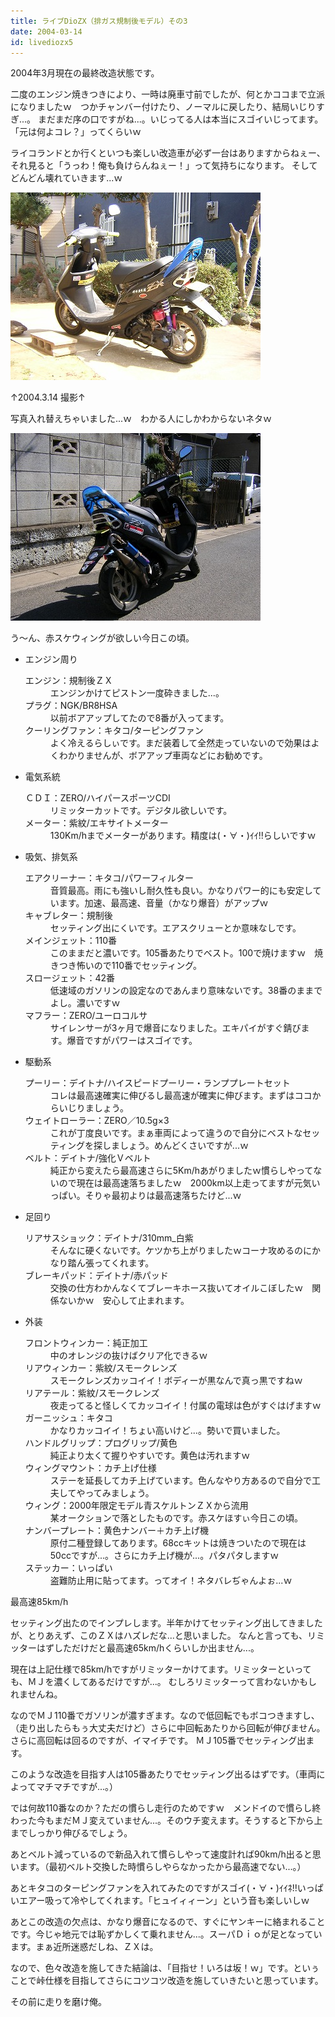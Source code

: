 ```yaml
---
title: ライブDioZX（排ガス規制後モデル）その3
date: 2004-03-14
id: livediozx5
---
```



<p class="sentence">2004年3月現在の最終改造状態です。</p>
<p class="sentence">二度のエンジン焼きつきにより、一時は廃車寸前でしたが、何とかココまで立派になりましたｗ　つかチャンバー付けたり、ノーマルに戻したり、結局いじりすぎ...。 まだまだ序の口ですがね...。いじってる人は本当にスゴイいじってます。「元は何よコレ？」ってくらいｗ</p>
<p class="sentence spacing10">ライコランドとか行くといつも楽しい改造車が必ず一台はありますからねぇー、それ見ると「うっわ！俺も負けらんねぇー！」って気持ちになります。 そしてどんどん壊れていきます...ｗ</p>
<div class="center spacing"><img src="/photo/spec/hirozx008.jpg" alt=""></div>
<p class="sentence">↑2004.3.14 撮影↑</p>
<p class="sentence spacing10">写真入れ替えちゃいました...ｗ　わかる人にしかわからないネタｗ</p>
<div><img src="/photo/spec/hirozx009.jpg" alt=""></div>
<p>う～ん、赤スケウィングが欲しい今日この頃。</p>

<ul>
<li class="large">エンジン周り
	<dl class="descriptions">
	<dt>エンジン：規制後ＺＸ</dt>
	<dd class="spacing10">エンジンかけてピストン一度砕きました...。</dd>
	<dt>プラグ：NGK/BR8HSA</dt>
	<dd class="spacing10">以前ボアアップしてたので8番が入ってます。</dd>
	<dt>クーリングファン：キタコ/ターピングファン</dt>
	<dd class="spacing10">よく冷えるらしぃです。まだ装着して全然走っていないので効果はよくわかりませんが、ボアアップ車両などにお勧めです。</dd>
	</dl>
</li>
<li class="large">電気系統
	<dl class="descriptions">
	<dt>ＣＤＩ：ZERO/ハイパースポーツCDI</dt>
	<dd class="spacing10">リミッターカットです。デジタル欲しいです。</dd>
	<dt>メーター：紫紋/エキサイトメーター</dt>
	<dd class="spacing10">130Km/hまでメーターがあります。精度は(・∀・)ｲｲ!!らしいですｗ</dd>
	</dl>
</li>
<li class="large">吸気、排気系
	<dl class="descriptions">
	<dt>エアクリーナー：キタコ/パワーフィルター</dt>
	<dd class="spacing10">音質最高。雨にも強いし耐久性も良い。かなりパワー的にも安定しています。加速、最高速、音量（かなり爆音）がアップｗ</dd>
	<dt>キャブレター：規制後</dt>
	<dd class="spacing10">セッティング出にくいです。エアスクリューとか意味なしです。</dd>
	<dt>メインジェット：110番</dt>
	<dd class="spacing10">このままだと濃いです。105番あたりでベスト。100で焼けますｗ　焼きつき怖いので110番でセッティング。</dd>
	<dt>スロージェット：42番</dt>
	<dd class="spacing10">低速域のガソリンの設定なのであんまり意味ないです。38番のままでよし。濃いですｗ</dd>
	<dt>マフラー：ZERO/ユーロコルサ</dt>
	<dd class="spacing10">サイレンサーが3ヶ月で爆音になりました。エキパイがすぐ錆びます。爆音ですがパワーはスゴイです。</dd>
	</dl>
</li>
<li class="large">駆動系
	<dl class="descriptions">
	<dt>プーリー：デイトナ/ハイスピードプーリー・ランププレートセット</dt>
	<dd class="spacing10">コレは最高速確実に伸びるし最高速が確実に伸びます。まずはココからいじりましょう。</dd>
	<dt>ウェイトローラー：ZERO／10.5g×3</dt>
	<dd class="spacing10">これが丁度良いです。まぁ車両によって違うので自分にベストなセッティングを探しましょう。めんどくさいですが...ｗ</dd>
	<dt>ベルト：デイトナ/強化Ｖベルト</dt>
	<dd class="spacing10">純正から変えたら最高速さらに5Km/hあがりましたｗ慣らしやってないので現在は最高速落ちましたｗ　2000km以上走ってますが元気いっぱい。そりゃ最初よりは最高速落ちたけど...ｗ</dd>
	</dl>
</li>
<li class="large">足回り
	<dl class="descriptions">
	<dt>リアサスショック：デイトナ/310mm_白紫</dt>
	<dd class="spacing10">そんなに硬くないです。ケツかち上がりましたｗコーナ攻めるのにかなり踏ん張ってくれます。</dd>
	<dt>ブレーキパッド：デイトナ/赤パッド</dt>
	<dd class="spacing10">交換の仕方わかんなくてブレーキホース抜いてオイルこぼしたｗ　関係ないかｗ　安心して止まれます。</dd>
	</dl>
</li>
<li class="large">外装
	<dl class="descriptions">
	<dt>フロントウィンカー：純正加工</dt>
	<dd class="spacing10">中のオレンジの抜けばクリア化できるｗ</dd>
	<dt>リアウィンカー：紫紋/スモークレンズ</dt>
	<dd class="spacing10">スモークレンズカッコイイ！ボディーが黒なんで真っ黒ですねｗ</dd>
	<dt>リアテール：紫紋/スモークレンズ</dt>
	<dd class="spacing10">夜走ってると怪しくてカッコイイ！付属の電球は色がすぐはげますｗ</dd>
	<dt>ガーニッシュ：キタコ</dt>
	<dd class="spacing10">かなりカッコイイ！ちょい高いけど...。勢いで買いました。</dd>
	<dt>ハンドルグリップ：プログリップ/黄色</dt>
	<dd class="spacing10">純正より太くて握りやすいです。黄色は汚れますｗ</dd>
	<dt>ウィングマウント：カチ上げ仕様</dt>
	<dd class="spacing10">ステーを延長してカチ上げています。色んなやり方あるので自分で工夫してやってみましょう。</dd>
	<dt>ウィング：2000年限定モデル青スケルトンＺＸから流用</dt>
	<dd class="spacing10">某オークションで落としたものです。赤スケほすぃ今日この頃。</dd>
	<dt>ナンバープレート：黄色ナンバー＋カチ上げ機</dt>
	<dd class="spacing10">原付二種登録してあります。68ccキットは焼きついたので現在は50ccですが...。さらにカチ上げ機が...。パタパタしますｗ </dd>
	<dt>ステッカー：いっぱい</dt>
	<dd class="spacing10">盗難防止用に貼ってます。ってオイ！ネタバレぢゃんよぉ...ｗ</dd>
	</dl>
</li>
</ul>

<p class="sentence">最高速85km/h</p>
<p class="sentence">セッティング出たのでインプレします。半年かけてセッティング出してきましたが、とりあえず、このＺＸはハズレだな...と思いました。 なんと言っても、リミッターはずしただけだと最高速65km/hくらいしか出ません...。</p>
<p class="sentence">現在は上記仕様で85km/hですがリミッターかけてます。リミッターといっても、ＭＪを濃くしてあるだけですが...。 むしろリミッターって言わないかもしれませんね。</p>
<p class="sentence">なのでＭＪ110番でガソリンが濃すぎます。なので低回転でもボコつきますし、（走り出したらもぅ大丈夫だけど）さらに中回転あたりから回転が伸びません。さらに高回転は回るのですが、イマイチです。 ＭＪ105番でセッティング出ます。</p>
<p class="sentence">このような改造を目指す人は105番あたりでセッティング出るはずです。（車両によってマチマチですが...。）</p>
<p class="sentence">では何故110番なのか？ただの慣らし走行のためですｗ　メンドイので慣らし終わった今もまだＭＪ変えていません...。そのウチ変えます。そうすると下から上までしっかり伸びるでしょう。</p>
<p class="sentence">あとベルト減っているので新品入れて慣らしやって速度計れば90km/h出ると思います。（最初ベルト交換した時慣らしやらなかったから最高速でない...。）</p>
<p class="sentence">あとキタコのターピングファンを入れてみたのですがスゴイ(・∀・)ｲｲﾈ!!いっぱいエアー吸って冷やしてくれます。「ヒュイィィーン」という音も楽しいしｗ</p>
<p class="sentence">あとこの改造の欠点は、かなり爆音になるので、すぐにヤンキーに絡まれることです。今じゃ地元では恥ずかしくて乗れません...。スーパＤｉｏが足となっています。まぁ近所迷惑だしね、ＺＸは。</p>
<p class="sentence">なので、色々改造を施してきた結論は、「目指せ！いろは坂！ｗ」です。といぅことで峠仕様を目指してさらにコツコツ改造を施していきたいと思っています。</p>
<p class="sentence">その前に走りを磨け俺。</p>
